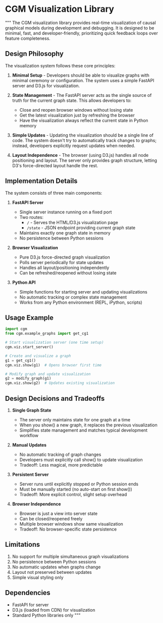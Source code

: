 # CGM Visualization Library

"""
The CGM visualization library provides real-time visualization of causal graphical models
during development and debugging. It is designed to be minimal, fast, and developer-friendly,
prioritizing quick feedback loops over feature completeness.

## Design Philosophy

The visualization system follows these core principles:

1. **Minimal Setup** - Developers should be able to visualize graphs with minimal 
   ceremony or configuration. The system uses a simple FastAPI server and D3.js for
   visualization.

2. **State Management** - The FastAPI server acts as the single source of truth for
   the current graph state. This allows developers to:
   - Close and reopen browser windows without losing state
   - Get the latest visualization just by refreshing the browser
   - Have the visualization always reflect the current state in Python memory

3. **Simple Updates** - Updating the visualization should be a single line of code.
   The system doesn't try to automatically track changes to graphs; instead, developers
   explicitly request updates when needed.

4. **Layout Independence** - The browser (using D3.js) handles all node positioning
   and layout. The server only provides graph structure, letting D3's force-directed
   layout handle the rest.

## Implementation Details

The system consists of three main components:

1. **FastAPI Server**
   - Single server instance running on a fixed port
   - Two routes:
     - `/` - Serves the HTML/D3.js visualization page
     - `/state` - JSON endpoint providing current graph state
   - Maintains exactly one graph state in memory
   - No persistence between Python sessions

2. **Browser Visualization**
   - Pure D3.js force-directed graph visualization
   - Polls server periodically for state updates
   - Handles all layout/positioning independently
   - Can be refreshed/reopened without losing state

3. **Python API**
   - Simple functions for starting server and updating visualizations
   - No automatic tracking or complex state management
   - Works from any Python environment (REPL, iPython, scripts)

## Usage Example

```python
import cgm
from cgm.example_graphs import get_cg1

# Start visualization server (one time setup)
cgm.viz.start_server()

# Create and visualize a graph
g1 = get_cg1()
cgm.viz.show(g1)  # Opens browser first time

# Modify graph and update visualization
g2 = modify_graph(g1)
cgm.viz.show(g2)  # Updates existing visualization
```

## Design Decisions and Tradeoffs

1. **Single Graph State**
   - The server only maintains state for one graph at a time
   - When you show() a new graph, it replaces the previous visualization
   - Simplifies state management and matches typical development workflow

2. **Manual Updates**
   - No automatic tracking of graph changes
   - Developers must explicitly call show() to update visualization
   - Tradeoff: Less magical, more predictable

3. **Persistent Server**
   - Server runs until explicitly stopped or Python session ends
   - Must be manually started (no auto-start on first show())
   - Tradeoff: More explicit control, slight setup overhead

4. **Browser Independence**
   - Browser is just a view into server state
   - Can be closed/reopened freely
   - Multiple browser windows show same visualization
   - Tradeoff: No browser-specific state persistence

## Limitations

1. No support for multiple simultaneous graph visualizations
2. No persistence between Python sessions
3. No automatic updates when graphs change
4. Layout not preserved between updates
5. Simple visual styling only

## Dependencies

- FastAPI for server
- D3.js (loaded from CDN) for visualization
- Standard Python libraries only
"""
